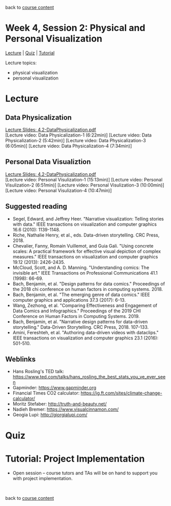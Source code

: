 back to [course content](index)


# Week 4, Session 2: Physical and Personal Visualization 

[Lecture](#lecture) | [Quiz](#quiz) | [Tutorial](#project-implementation) 

Lecture topics: 

* physical visualization 
* personal visualization

# Lecture

## Data Physicalization 

[Lecture Slides: 4.2-DataPhysicalization.pdf](files/4.2-DataPhysicalization.pdf)  
[Lecture video: Data Physicalization-1 (6:22min)]
[Lecture video: Data Physicalization-2 (5:42min)]
[Lecture video: Data Physicalization-3 (6:05min)]
[Lecture video: Data Physicalization-4 (7:34min)]

## Personal Data Visualiztion 
[Lecture Slides: 4.2-DataPhysicalization.pdf](files/4.2-PersonalVisualization.pdf)  
[Lecture video: Personal Visulization-1 (15:13min)]
[Lecture video: Personal Visulization-2 (6:51min)]
[Lecture video: Personal Visulization-3 (10:00min)]
[Lecture video: Personal Visulization-4 (10:47min)]


## Suggested reading

* Segel, Edward, and Jeffrey Heer. "Narrative visualization: Telling stories with data." IEEE transactions on visualization and computer graphics 16.6 (2010): 1139-1148.
* Riche, Nathalie Henry, et al., eds. Data-driven storytelling. CRC Press, 2018.
* Chevalier, Fanny, Romain Vuillemot, and Guia Gali. "Using concrete scales: A practical framework for effective visual depiction of complex measures." IEEE transactions on visualization and computer graphics 19.12 (2013): 2426-2435.
* McCloud, Scott, and A. D. Manning. "Understanding comics: The invisible art." IEEE Transactions on Professional Communications 41.1 (1998): 66-69.
* Bach, Benjamin, et al. "Design patterns for data comics." Proceedings of the 2018 chi conference on human factors in computing systems. 2018.
* Bach, Benjamin, et al. "The emerging genre of data comics." IEEE computer graphics and applications 37.3 (2017): 6-13.
* Wang, Zezhong, et al. "Comparing Effectiveness and Engagement of Data Comics and Infographics." Proceedings of the 2019 CHI Conference on Human Factors in Computing Systems. 2019.
* Bach, Benjamin, et al. "Narrative design patterns for data-driven storytelling." Data-Driven Storytelling. CRC Press, 2018. 107-133.
* Amini, Fereshteh, et al. "Authoring data-driven videos with dataclips." IEEE transactions on visualization and computer graphics 23.1 (2016): 501-510.

## Weblinks

* Hans Rosling's TED talk: https://www.ted.com/talks/hans_rosling_the_best_stats_you_ve_ever_seen
* Gapminder: https://www.gapminder.org
* Financial Times CO2 calculator: https://ig.ft.com/sites/climate-change-calculator/
* Moritz Stefaber: http://truth-and-beauty.net/
* Nadieh Bremer: https://www.visualcinnamon.com/
* Geogia Lupi: http://giorgialupi.com/


# Quiz

<a name = "project-implementation"></a>
# Tutorial: Project Implementation

* Open session &ndash; course tutors and TAs will be on hand to support you with project implementation.


<p>&nbsp;</p>

back to [course content](index)
